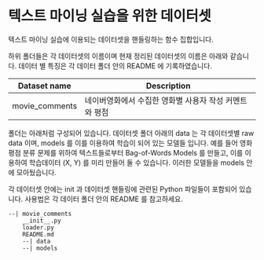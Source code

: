 # 텍스트 마이닝 실습을 위한 데이터셋

텍스트 마이닝 실습에 이용되는 데이터셋을 핸들링하는 함수 집합입니다.

하위 폴더들은 각 데이터셋의 이름이며 현재 정리된 데이터셋의 이름은 아래와 같습니다. 데이터 별 특징은 각 데이터 폴더 안의 README 에 기록하였습니다.

| Dataset name | Description |
| --- | --- |
| movie_comments | 네이버영화에서 수집한 영화별 사용자 작성 커멘트와 평점 |

폴더는 아래처럼 구성되어 있습니다. 데이터셋 폴더 아래의 data 는 각 데이터셋별 raw data 이며, models 를 이를 이용하여 학습이 되어 있는 모델들 입니다. 예를 들어 영화 평점 분류 문제를 위하여 텍스트들로부터 Bag-of-Words Models 를 만들고, 이를 이용하여 학습데이터 (X, Y) 를 미리 만들어 둘 수 있습니다. 이러한 모델들을  models 안에 모아뒀습니다.

각 데이터셋 안에는 init 과 데이터셋 핸들링에 관련된 Python 파일들이 포함되어 있습니다. 사용법은 각 데이터 폴더 안의 README 를 참고하세요.

```
--| movie_comments
    __init__.py
    loader.py
    README.md
    --| data
    --| models
```
